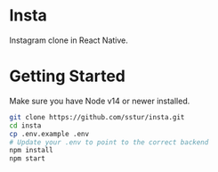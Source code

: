 # Insta

Instagram clone in React Native.

# Getting Started

Make sure you have Node v14 or newer installed.

```sh
git clone https://github.com/sstur/insta.git
cd insta
cp .env.example .env
# Update your .env to point to the correct backend
npm install
npm start
```
